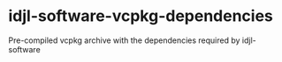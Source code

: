 # idjl-software-vcpkg-dependencies
Pre-compiled vcpkg  archive with the dependencies required by idjl-software
